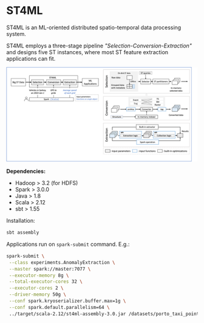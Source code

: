 # ST4ML
ST4ML is an ML-oriented distributed spatio-temporal data processing system. 

ST4ML employs a three-stage pipeline *"Selection-Conversion-Extraction"* and designs five ST instances, where most ST feature extraction applications can fit.

![Overview of ST4ML](etc/overview.PNG)

**Dependencies:**
- Hadoop > 3.2 (for HDFS)
- Spark > 3.0.0
- Java > 1.8
- Scala > 2.12
- sbt > 1.55

Installation: 
```bash
sbt assembly
```
Applications run on `spark-submit` command. E.g.:

```bash
spark-submit \
 --class experiments.AnomalyExtraction \
 --master spark://master:7077 \
 --executor-memory 8g \
 --total-executor-cores 32 \
 --executor-cores 2 \
 --driver-memory 50g \
 --conf spark.kryoserializer.buffer.max=1g \
 --conf spark.default.parallelism=64 \
 ../target/scala-2.12/st4ml-assembly-3.0.jar /datasets/porto_taxi_point_0.4_tstr ../../point_0.4_metadata.json ../datasets/queries_10.txt 23,4 128
```

